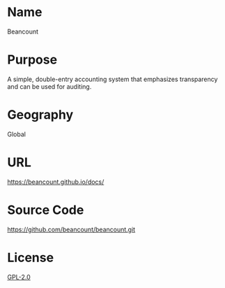 # Name

Beancount

# Purpose

A simple, double-entry accounting system that emphasizes transparency and can be used for auditing.

# Geography

Global

# URL

https://beancount.github.io/docs/

# Source Code

https://github.com/beancount/beancount.git

# License

[GPL-2.0](https://github.com/beancount/beancount/?tab=GPL-2.0-1-ov-file#readme)
